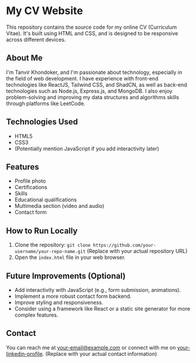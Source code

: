 # My CV Website

This repository contains the source code for my online CV (Curriculum Vitae).  It's built using HTML and CSS, and is designed to be responsive across different devices.

## About Me

I'm Tanvir Khondoker, and I'm passionate about technology, especially in the field of web development. I have experience with front-end technologies like ReactJS, Tailwind CSS, and ShadCN, as well as back-end technologies such as Node.js, Express.js, and MongoDB. I also enjoy problem-solving and improving my data structures and algorithms skills through platforms like LeetCode.

## Technologies Used

*   HTML5
*   CSS3
*   (Potentially mention JavaScript if you add interactivity later)

## Features

*   Profile photo
*   Certifications
*   Skills
*   Educational qualifications
*   Multimedia section (video and audio)
*   Contact form

## How to Run Locally

1.  Clone the repository: `git clone https://github.com/your-username/your-repo-name.git` (Replace with your actual repository URL)
2.  Open the `index.html` file in your web browser.

## Future Improvements (Optional)

*   Add interactivity with JavaScript (e.g., form submission, animations).
*   Implement a more robust contact form backend.
*   Improve styling and responsiveness.
*   Consider using a framework like React or a static site generator for more complex features.

## Contact

You can reach me at [your-email@example.com](mailto:your-email@example.com) or connect with me on [your-linkedin-profile](your-linkedin-profile).  (Replace with your actual contact information)